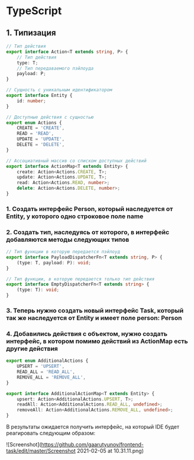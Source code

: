 # TypeScript

## 1. Типизация

```typescript
// Тип действия
export interface Action<T extends string, P> {
    // Тип действия
    type: T;
    // Тип передаваемого пэйлоуда 
    payload: P;
}

// Сущность с уникальным идентификатором
export interface Entity {
    id: number;
}

// Доступные действия с сущностью
export enum Actions {
    CREATE = 'CREATE',
    READ = 'READ',
    UPDATE = 'UPDATE',
    DELETE = 'DELETE',
}

// Ассоциативный массив со списком доступных действий
export interface ActionMap<T extends Entity> {
    create: Action<Actions.CREATE, T>;
    update: Action<Actions.UPDATE, T>;
    read: Action<Actions.READ, number>;
    delete: Action<Actions.DELETE, number>;
}
```

### 1. Создать интерфейс Person, который наследуется от Entity, у которого одно строковое поле name

### 2. Создать тип, наследуясь от которого, в интерфейс добавляются методы следующих типов

```typescript
// Тип функции в которую передается пэйлоуд
export interface PayloadDispatcherFn<T extends string, P> {
    (type: T, payload: P): void;
}

// Тип функции, в которую передается только тип действия
export interface EmptyDispatcherFn<T extends string> {
    (type: T): void;
}
```

### 3. Теперь нужно создать новый интерфейс Task, который так же наследуется от Entity и имеет поле person: Person

### 4. Добавились действия с объектом, нужно создать интерфейс, в котором помимо действий из ActionMap есть другие действия

```typescript
export enum AdditionalActions {
    UPSERT = 'UPSERT',
    READ_ALL = 'READ_ALL',
    REMOVE_ALL = 'REMOVE_ALL',
}

export interface AdditionalActionMap<T extends Entity> {
    upsert: Action<AdditionalActions.UPSERT, T>;
    readAll: Action<AdditionalActions.READ_ALL, undefined>;
    removeAll: Action<AdditionalActions.REMOVE_ALL, undefined>;
}
```

В результаты ожидается получить интерфейс, на который IDE будет реагировать следующим образом:

![Screenshot](https://github.com/gaarutyunov/frontend-task/edit/master/Screenshot 2021-02-05 at 10.31.11.png)

